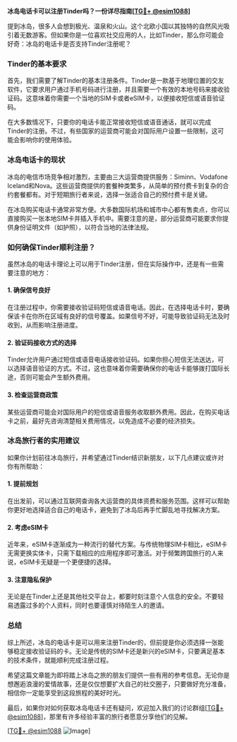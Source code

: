 **冰岛电话卡可以注册Tinder吗？一份详尽指南[[TG💪+ @esim1088](https://t.me/s/esim1088)]**

提到冰岛，很多人会想到极光、温泉和火山。这个北欧小国以其独特的自然风光吸引着无数游客。但如果你是一位喜欢社交应用的人，比如Tinder，那么你可能会好奇：冰岛的电话卡是否支持Tinder注册呢？

### Tinder的基本要求

首先，我们需要了解Tinder的基本注册条件。Tinder是一款基于地理位置的交友软件，它要求用户通过手机号码进行注册，并且需要一个有效的本地号码来接收验证码。这意味着你需要一个当地的SIM卡或者eSIM卡，以便接收短信或语音验证码。

在大多数情况下，只要你的电话卡能正常接收短信或语音通话，就可以完成Tinder的注册。不过，有些国家的运营商可能会对国际用户设置一些限制，这可能会影响你的使用体验。

### 冰岛电话卡的现状

冰岛的电信市场竞争相对激烈，主要由三大运营商提供服务：Siminn、Vodafone Iceland和Nova。这些运营商提供的套餐种类繁多，从简单的预付费卡到复杂的合约套餐都有。对于短期旅行者来说，选择一张适合自己的预付费卡是关键。

在冰岛购买电话卡通常非常方便。大多数国际机场和城市中心都有售卖点，你可以直接购买一张本地SIM卡并插入手机中。需要注意的是，部分运营商可能要求你提供身份证明文件（如护照），以符合当地的法律法规。

### 如何确保Tinder顺利注册？

虽然冰岛的电话卡理论上可以用于Tinder注册，但在实际操作中，还是有一些需要注意的地方：

#### 1. 确保信号良好
在注册过程中，你需要接收验证码短信或语音电话。因此，在选择电话卡时，要确保该卡在你所在区域有良好的信号覆盖。如果信号不好，可能导致验证码无法及时收到，从而影响注册进度。

#### 2. 验证码接收方式的选择
Tinder允许用户通过短信或语音电话接收验证码。如果你担心短信无法送达，可以选择语音验证的方式。不过，这也意味着你需要确保你的电话卡能够拨打国际长途，否则可能会产生额外费用。

#### 3. 检查运营商政策
某些运营商可能会对国际用户的短信或语音服务收取额外费用。因此，在购买电话卡之前，最好先咨询清楚相关费用情况，以免造成不必要的经济损失。

### 冰岛旅行者的实用建议

如果你计划前往冰岛旅行，并希望通过Tinder结识新朋友，以下几点建议或许对你有所帮助：

#### 1. 提前规划
在出发前，可以通过互联网查询各大运营商的具体资费和服务范围。这样可以帮助你更好地选择适合自己的电话卡，避免到了冰岛后再手忙脚乱地寻找解决方案。

#### 2. 考虑eSIM卡
近年来，eSIM卡逐渐成为一种流行的替代方案。与传统物理SIM卡相比，eSIM卡无需更换实体卡，只需下载相应的应用程序即可激活。对于频繁跨国旅行的人来说，eSIM卡无疑是一个更便捷的选择。

#### 3. 注意隐私保护
无论是在Tinder上还是其他社交平台上，都要时刻注意个人信息的安全。不要轻易透露过多的个人资料，同时也要谨慎对待陌生人的邀请。

### 总结

综上所述，冰岛的电话卡是可以用来注册Tinder的，但前提是你必须选择一张能够稳定接收验证码的卡。无论是传统的SIM卡还是新兴的eSIM卡，只要满足基本的技术条件，就能顺利完成注册过程。

希望这篇文章能为即将踏上冰岛之旅的朋友们提供一些有用的参考信息。无论你是想邂逅浪漫的爱情故事，还是仅仅想要扩大自己的社交圈子，只要做好充分准备，相信你一定能享受到这段旅程的美好时光。

最后，如果你对如何获取冰岛电话卡还有疑问，欢迎加入我们的讨论群组[[TG💪+ @esim1088](https://t.me/s/esim1088)]，那里有许多经验丰富的旅行者愿意分享他们的见解。

[[TG💪+ @esim1088](https://t.me/s/esim1088) ![Image](https://i.postimg.cc/4NQfJmqS/Snipaste-2025-05-13-00-14-12.png)]